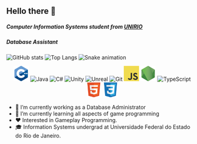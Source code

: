 ## Hello there 👋

##### Computer Information Systems student from [UNIRIO](https://bsi.uniriotec.br/)
##### Database Assistant


![GitHub stats](https://github-readme-stats.vercel.app/api?username=Yuri-Campos&show_icons=true&theme=tokyonight)
![Top Langs](https://github-readme-stats.vercel.app/api/top-langs/?username=Yuri-Campos&theme=tokyonight)
![Snake animation](https://github.com/Yuri-Campos/Yuri-Campos/blob/output/github-contribution-grid-snake.svg)
 
 <div align='center'>
  <p align='center'>
   <img alt = "C++" width="40" height="40" src="https://raw.githubusercontent.com/devicons/devicon/master/icons/cplusplus/cplusplus-original.svg">
   <img alt = "Java" width="40" height="40" src="https://raw.githubusercontent.com/jmnote/z-icons/master/svg/java.svg">
   <img alt = "C#" width="40" height="40" src="https://upload.wikimedia.org/wikipedia/commons/4/4f/Csharp_Logo.png">
   <img alt = "Unity" width="40" height="40" src="https://seeklogo.com/images/U/unity-logo-988A22E703-seeklogo.com.png">
   <img alt = "Unreal" width="40" height="40" src="https://cdn2.unrealengine.com/new-ulogo-ad1a02520b73.svg?resize=1&w=500=">
   <img alt = "Git" width="40" height="40" src="https://www.vectorlogo.zone/logos/git-scm/git-scm-icon.svg">
   <img alt="JavaScript" width="40" height="40"
        src="https://raw.githubusercontent.com/github/explore/80688e429a7d4ef2fca1e82350fe8e3517d3494d/topics/javascript/javascript.png">
   <img alt="Node.js" width="40" height="40" src="https://raw.githubusercontent.com/github/explore/80688e429a7d4ef2fca1e82350fe8e3517d3494d/topics/nodejs/nodejs.png">
        <img alt ="TypeScript" width="40" height="40" src="https://upload.wikimedia.org/wikipedia/commons/thumb/4/4c/Typescript_logo_2020.svg/512px-Typescript_logo_2020.svg.png">
        <img alt = "HTML" height="40" width="40" src="https://raw.githubusercontent.com/devicons/devicon/master/icons/html5/html5-original.svg">
        <img alt = "CSS" height="40" width="40" src="https://raw.githubusercontent.com/devicons/devicon/master/icons/css3/css3-original.svg">
   </p>
 </div>

- 🔭 I’m currently working as a Database Administrator 
- 🌱 I’m currently learning all aspects of game programming
-  ♥️ Interested in Gameplay Programming.
- 🎓 Information Systems undergrad at Universidade Federal do Estado do Rio de Janeiro.


